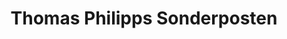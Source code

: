 ---
title: "Thomas Philipps Sonderposten"
url: /weiden-i-d-opf/thomas-philipps-sonderposten/
shop: Kramladen
---